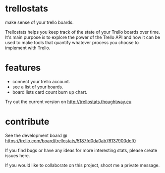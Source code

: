 trellostats
===========
make sense of your trello boards.

Trellostats helps you keep track of the state of your Trello boards over time. It's main purpose is to explore the power of the Trello API and how it can be used to make tools that quantify whatever process you choose to implement with Trello.

features
===========

* connect your trello account.
* see a list of your boards.
* board lists card count burn up chart.

Try out the current version on http://trellostats.thoughtway.eu

contribute
===========
See the development board @ https://trello.com/board/trellostats/5187fd0da0ab76137900dcf0

If you find bugs or have any ideas for more interesting stats, please create issues here.

If you would like to collaborate on this project, shoot me a private message.
